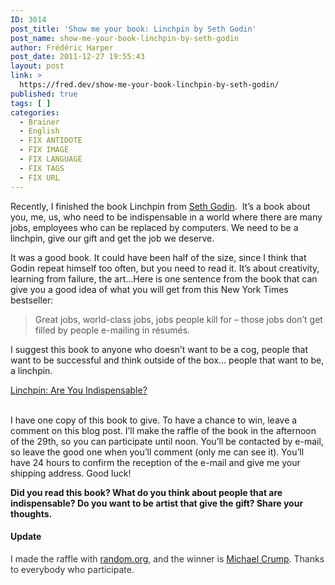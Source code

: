 ```yaml
---
ID: 3014
post_title: 'Show me your book: Linchpin by Seth Godin'
post_name: show-me-your-book-linchpin-by-seth-godin
author: Frédéric Harper
post_date: 2011-12-27 19:55:43
layout: post
link: >
  https://fred.dev/show-me-your-book-linchpin-by-seth-godin/
published: true
tags: [ ]
categories:
  - Brainer
  - English
  - FIX ANTIDOTE
  - FIX IMAGE
  - FIX LANGUAGE
  - FIX TAGS
  - FIX URL
---
```

<p>Recently, I finished the book Linchpin from <a href="https://sethgodin.typepad.com/" target="_blank" rel="noopener noreferrer">Seth Godin</a>.  It’s a book about you, me, us, who need to be indispensable in a world where there are many jobs, employees who can be replaced by computers. We need to be a linchpin, give our gift and get the job we deserve.</p><p>It was a good book. It could have been half of the size, since I think that Godin repeat himself too often, but you need to read it. It’s about creativity, learning from failure, the art…Here is one sentence from the book that can give you a good idea of what you will get from this New York Times bestseller:</p><blockquote><span style="color:#555">Great jobs, world-class jobs, jobs people kill for – those jobs don’t get filled by people e-mailing in résumés.</span></blockquote><p>I suggest this book to anyone who doesn’t want to be a cog, people that want to be successful and think outside of the box... people that want to be, a linchpin.</p><div id="amazonbooks"><div id="amazoncover"><img alt="" src="https://ecx.images-amazon.com/images/I/51fMyB3O1TL._SL160_.jpg"/></div><div id="amazondescription"><a href="https://www.amazon.ca/Linchpin-Are-Indispensable-Seth-Godin/dp/1591843162%3FSubscriptionId%3D0JTCV5ZMHMF7ZYTXGFR2%26tag%3Doutofcomzon-20%26linkCode%3Dxm2%26camp%3D2025%26creative%3D165953%26creativeASIN%3D1591843162" target="_blank" rel="noopener noreferrer">Linchpin: Are You Indispensable?</a></div></div>  <p>I have one copy of this book to give. To have a chance to win, leave a comment on this blog post. I’ll make the raffle of the book in the afternoon of the 29th, so you can participate until noon. You’ll be contacted by e-mail, so leave the good one when you’ll comment (only me can see it). You’ll have 24 hours to confirm the reception of the e-mail and give me your shipping address. Good luck!</p><strong>Did you read this book? What do you think about people that are indispensable? Do you want to be artist that give the gift? Share your thoughts.</strong><h4><strong>Update</strong></h4> <span style="color:#333">I made the raffle with <a href="https://www.random.org/" target="_blank" rel="noopener noreferrer">random.org</a>, and the winner is <a href="https://michaelcrump.net/" target="_blank" rel="noopener noreferrer">Michael Crump</a>. Thanks to everybody who participate.</span>